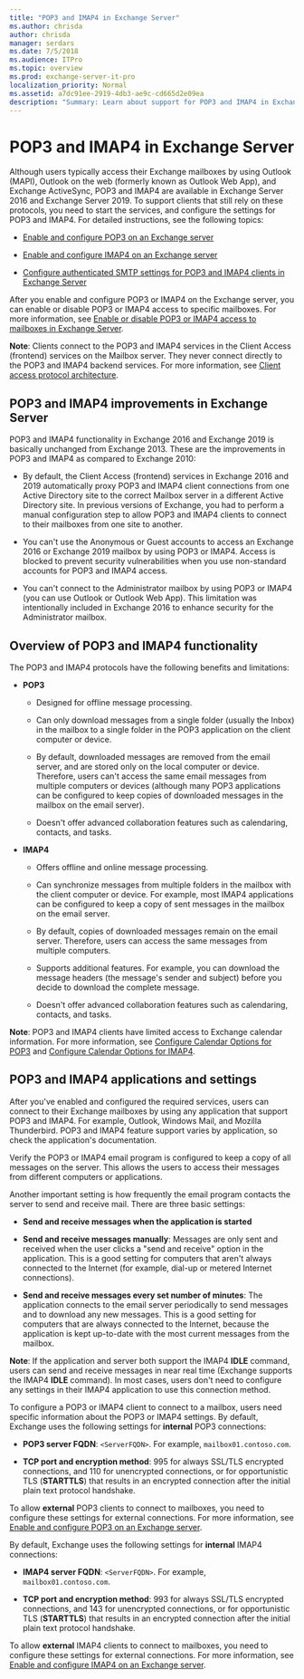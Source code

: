 ```yaml
---
title: "POP3 and IMAP4 in Exchange Server"
ms.author: chrisda
author: chrisda
manager: serdars
ms.date: 7/5/2018
ms.audience: ITPro
ms.topic: overview
ms.prod: exchange-server-it-pro
localization_priority: Normal
ms.assetid: a7dc91ee-2919-4db3-ae9c-cd665d2e09ea
description: "Summary: Learn about support for POP3 and IMAP4 in Exchange Server 2016 and Exchange Server 2019."
---
```


# POP3 and IMAP4 in Exchange Server

Although users typically access their Exchange mailboxes by using Outlook (MAPI), Outlook on the web (formerly known as Outlook Web App), and Exchange ActiveSync, POP3 and IMAP4 are available in Exchange Server 2016 and Exchange Server 2019. To support clients that still rely on these protocols, you need to start the services, and configure the settings for POP3 and IMAP4. For detailed instructions, see the following topics:
  
- [Enable and configure POP3 on an Exchange server](configure-pop3.md)
    
- [Enable and configure IMAP4 on an Exchange server](configure-imap4.md)
    
- [Configure authenticated SMTP settings for POP3 and IMAP4 clients in Exchange Server](configure-authenticated-smtp.md)
    
After you enable and configure POP3 or IMAP4 on the Exchange server, you can enable or disable POP3 or IMAP4 access to specific mailboxes. For more information, see [Enable or disable POP3 or IMAP4 access to mailboxes in Exchange Server](configure-mailbox-access.md).
  
 **Note**: Clients connect to the POP3 and IMAP4 services in the Client Access (frontend) services on the Mailbox server. They never connect directly to the POP3 and IMAP4 backend services. For more information, see [Client access protocol architecture](../../architecture/architecture.md#ClientAccessProtocol).
  
## POP3 and IMAP4 improvements in Exchange Server

POP3 and IMAP4 functionality in Exchange 2016 and Exchange 2019 is basically unchanged from Exchange 2013. These are the improvements in POP3 and IMAP4 as compared to Exchange 2010:
  
- By default, the Client Access (frontend) services in Exchange 2016 and 2019 automatically proxy POP3 and IMAP4 client connections from one Active Directory site to the correct Mailbox server in a different Active Directory site. In previous versions of Exchange, you had to perform a manual configuration step to allow POP3 and IMAP4 clients to connect to their mailboxes from one site to another.
    
- You can't use the Anonymous or Guest accounts to access an Exchange 2016 or Exchange 2019 mailbox by using POP3 or IMAP4. Access is blocked to prevent security vulnerabilities when you use non-standard accounts for POP3 and IMAP4 access.
    
- You can't connect to the Administrator mailbox by using POP3 or IMAP4 (you can use Outlook or Outlook Web App). This limitation was intentionally included in Exchange 2016 to enhance security for the Administrator mailbox.
    
## Overview of POP3 and IMAP4 functionality
<a name="Overview"> </a>

The POP3 and IMAP4 protocols have the following benefits and limitations:
  
- **POP3**
    
  - Designed for offline message processing.
    
  - Can only download messages from a single folder (usually the Inbox) in the mailbox to a single folder in the POP3 application on the client computer or device.
    
  - By default, downloaded messages are removed from the email server, and are stored only on the local computer or device. Therefore, users can't access the same email messages from multiple computers or devices (although many POP3 applications can be configured to keep copies of downloaded messages in the mailbox on the email server).
    
  - Doesn't offer advanced collaboration features such as calendaring, contacts, and tasks.
    
- **IMAP4**
    
  - Offers offline and online message processing.
    
  - Can synchronize messages from multiple folders in the mailbox with the client computer or device. For example, most IMAP4 applications can be configured to keep a copy of sent messages in the mailbox on the email server.
    
  - By default, copies of downloaded messages remain on the email server. Therefore, users can access the same messages from multiple computers.
    
  - Supports additional features. For example, you can download the message headers (the message's sender and subject) before you decide to download the complete message.
    
  - Doesn't offer advanced collaboration features such as calendaring, contacts, and tasks.
    
 **Note**: POP3 and IMAP4 clients have limited access to Exchange calendar information. For more information, see [Configure Calendar Options for POP3](http://technet.microsoft.com/library/ac3d60a0-8697-4c06-9e93-f8d2c4b157b6.aspx) and [Configure Calendar Options for IMAP4](http://technet.microsoft.com/library/6679c8b2-3f0f-449a-a17c-a7b30001538c.aspx).
  
## POP3 and IMAP4 applications and settings
<a name="SendReceive"> </a>

After you've enabled and configured the required services, users can connect to their Exchange mailboxes by using any application that support POP3 and IMAP4. For example, Outlook, Windows Mail, and Mozilla Thunderbird. POP3 and IMAP4 feature support varies by application, so check the application's documentation.
  
Verify the POP3 or IMAP4 email program is configured to keep a copy of all messages on the server. This allows the users to access their messages from different computers or applications.
  
Another important setting is how frequently the email program contacts the server to send and receive mail. There are three basic settings:
  
- **Send and receive messages when the application is started**
    
- **Send and receive messages manually**: Messages are only sent and received when the user clicks a "send and receive" option in the application. This is a good setting for computers that aren't always connected to the Internet (for example, dial-up or metered Internet connections).
    
- **Send and receive messages every set number of minutes**: The application connects to the email server periodically to send messages and to download any new messages. This is a good setting for computers that are always connected to the Internet, because the application is kept up-to-date with the most current messages from the mailbox.
    
 **Note**: If the application and server both support the IMAP4 **IDLE** command, users can send and receive messages in near real time (Exchange supports the IMAP4 **IDLE** command). In most cases, users don't need to configure any settings in their IMAP4 application to use this connection method.
  
To configure a POP3 or IMAP4 client to connect to a mailbox, users need specific information about the POP3 or IMAP4 settings. By default, Exchange uses the following settings for **internal** POP3 connections: 
  
- **POP3 server FQDN**: `<ServerFQDN>`. For example, `mailbox01.contoso.com`.
    
- **TCP port and encryption method**: 995 for always SSL/TLS encrypted connections, and 110 for unencrypted connections, or for opportunistic TLS (**STARTTLS**) that results in an encrypted connection after the initial plain text protocol handshake.
    
To allow **external** POP3 clients to connect to mailboxes, you need to configure these settings for external connections. For more information, see [Enable and configure POP3 on an Exchange server](configure-pop3.md).
  
By default, Exchange uses the following settings for **internal** IMAP4 connections: 
  
- **IMAP4 server FQDN**: `<ServerFQDN>`. For example, `mailbox01.contoso.com`.
    
- **TCP port and encryption method**: 993 for always SSL/TLS encrypted connections, and 143 for unencrypted connections, or for opportunistic TLS (**STARTTLS**) that results in an encrypted connection after the initial plain text protocol handshake.
    
To allow **external** IMAP4 clients to connect to mailboxes, you need to configure these settings for external connections. For more information, see [Enable and configure IMAP4 on an Exchange server](configure-imap4.md).
  

